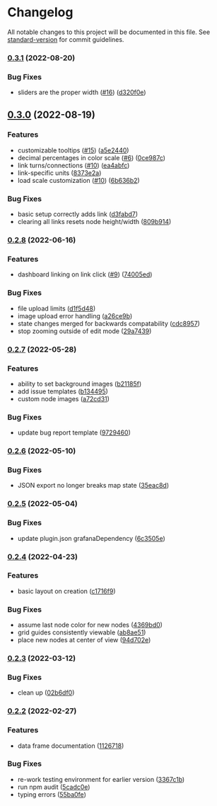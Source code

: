 # Changelog

All notable changes to this project will be documented in this file. See [standard-version](https://github.com/conventional-changelog/standard-version) for commit guidelines.

### [0.3.1](https://github.com/knightss27/grafana-network-weathermap/compare/v0.3.0...v0.3.1) (2022-08-20)

### Bug Fixes

- sliders are the proper width ([#16](https://github.com/knightss27/grafana-network-weathermap/issues/16)) ([d320f0e](https://github.com/knightss27/grafana-network-weathermap/commit/d320f0ed01b78d2b2188f46df122e1572799840d))

## [0.3.0](https://github.com/knightss27/grafana-network-weathermap/compare/v0.2.8...v0.3.0) (2022-08-19)

### Features

- customizable tooltips ([#15](https://github.com/knightss27/grafana-network-weathermap/issues/15)) ([a5e2440](https://github.com/knightss27/grafana-network-weathermap/commit/a5e2440889389a5c41d2f098809a4ccdb98d0b0c))
- decimal percentages in color scale ([#6](https://github.com/knightss27/grafana-network-weathermap/issues/6)) ([0ce987c](https://github.com/knightss27/grafana-network-weathermap/commit/0ce987c6b19f4f1a08abd2681d8ab60b34b31ae6))
- link turns/connections ([#10](https://github.com/knightss27/grafana-network-weathermap/issues/10)) ([ea4abfc](https://github.com/knightss27/grafana-network-weathermap/commit/ea4abfcd538e3dd4003b9c83a68338be786a556f))
- link-specific units ([8373e2a](https://github.com/knightss27/grafana-network-weathermap/commit/8373e2af609432938b97d14bf988f19df5dcc81a))
- load scale customization ([#10](https://github.com/knightss27/grafana-network-weathermap/issues/10)) ([6b636b2](https://github.com/knightss27/grafana-network-weathermap/commit/6b636b270630ce2d098eece8e1dc95f91bbff4fb))

### Bug Fixes

- basic setup correctly adds link ([d3fabd7](https://github.com/knightss27/grafana-network-weathermap/commit/d3fabd7a529f3cec59fbce14ab7de39f27a849d7))
- clearing all links resets node height/width ([809b914](https://github.com/knightss27/grafana-network-weathermap/commit/809b914568168f89f6b8be0241d012f6d75b63e1))

### [0.2.8](https://github.com/knightss27/grafana-network-weathermap/compare/v0.2.7...v0.2.8) (2022-06-16)

### Features

- dashboard linking on link click ([#9](https://github.com/knightss27/grafana-network-weathermap/issues/9)) ([74005ed](https://github.com/knightss27/grafana-network-weathermap/commit/74005ed234498d44fcc7d5f510fd59e452a425f9))

### Bug Fixes

- file upload limits ([d1f5d48](https://github.com/knightss27/grafana-network-weathermap/commit/d1f5d48ae4a8c1f4bf6bd81d816eeb53c811837a))
- image upload error handling ([a26ce9b](https://github.com/knightss27/grafana-network-weathermap/commit/a26ce9bf57951d2db12877ca83a56b5de4cbd33b))
- state changes merged for backwards compatability ([cdc8957](https://github.com/knightss27/grafana-network-weathermap/commit/cdc89578fb91d2f53c231bbb02155ba91c7c5d65))
- stop zooming outside of edit mode ([29a7439](https://github.com/knightss27/grafana-network-weathermap/commit/29a7439960f9c1d7dc2ea722fad7dbc4777bd730))

### [0.2.7](https://github.com/knightss27/grafana-network-weathermap/compare/v0.2.6...v0.2.7) (2022-05-28)

### Features

- ability to set background images ([b21185f](https://github.com/knightss27/grafana-network-weathermap/commit/b21185fe98d5e6dd17418646a67062b8cd4785ac))
- add issue templates ([b134495](https://github.com/knightss27/grafana-network-weathermap/commit/b1344959b3e4e396d766bac7366a66d23d4b74b6))
- custom node images ([a72cd31](https://github.com/knightss27/grafana-network-weathermap/commit/a72cd316995a522f6e15ec8481be3d5a56986d6f))

### Bug Fixes

- update bug report template ([9729460](https://github.com/knightss27/grafana-network-weathermap/commit/9729460085f0d44196c7486915da9ca74c417537))

### [0.2.6](https://github.com/knightss27/grafana-network-weathermap/compare/v0.2.5...v0.2.6) (2022-05-10)

### Bug Fixes

- JSON export no longer breaks map state ([35eac8d](https://github.com/knightss27/grafana-network-weathermap/commit/35eac8df211c3f8264f18d7becd9e9ff1dea812c))

### [0.2.5](https://github.com/knightss27/grafana-network-weathermap/compare/v0.2.4...v0.2.5) (2022-05-04)

### Bug Fixes

- update plugin.json grafanaDependency ([6c3505e](https://github.com/knightss27/grafana-network-weathermap/commit/6c3505efc271f41c3f6394cdb8505b7df810344e))

### [0.2.4](https://github.com/knightss27/grafana-network-weathermap/compare/v0.2.3...v0.2.4) (2022-04-23)

### Features

- basic layout on creation ([c1716f9](https://github.com/knightss27/grafana-network-weathermap/commit/c1716f9791ab675c287ac4e0794360a86f40c286))

### Bug Fixes

- assume last node color for new nodes ([4369bd0](https://github.com/knightss27/grafana-network-weathermap/commit/4369bd0fbfbe02531c6c9841029a9e5f522ccbae))
- grid guides consistently viewable ([ab8ae51](https://github.com/knightss27/grafana-network-weathermap/commit/ab8ae51500506ae696564eb470bf848a263b887e))
- place new nodes at center of view ([94d702e](https://github.com/knightss27/grafana-network-weathermap/commit/94d702e4b8f682e8e42a0d52d945bee97c7a3142))

### [0.2.3](https://github.com/knightss27/grafana-network-weathermap/compare/v0.2.2...v0.2.3) (2022-03-12)

### Bug Fixes

- clean up ([02b6df0](https://github.com/knightss27/grafana-network-weathermap/commit/02b6df0323eeb69ce02bcf81147edf458f134a5d))

### [0.2.2](https://github.com/knightss27/grafana-network-weathermap/compare/v0.1.0...v0.2.2) (2022-02-27)

### Features

- data frame documentation ([1126718](https://github.com/knightss27/grafana-network-weathermap/commit/1126718a7155a7fea04315955b7e654f86359a1c))

### Bug Fixes

- re-work testing environment for earlier version ([3367c1b](https://github.com/knightss27/grafana-network-weathermap/commit/3367c1b5ae7293369d2bafdca9b15935ccb9c855))
- run npm audit ([5cadc0e](https://github.com/knightss27/grafana-network-weathermap/commit/5cadc0e46c9ad916befb8c8b2aeaea89d8d44784))
- typing errors ([55ba0fe](https://github.com/knightss27/grafana-network-weathermap/commit/55ba0fec13207619605e42dec61c7a33e618ae84))
